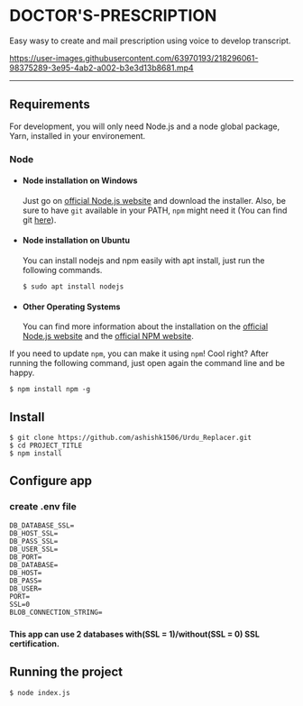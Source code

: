 # DOCTOR'S-PRESCRIPTION

Easy wasy to create and mail prescription using voice to develop transcript.


https://user-images.githubusercontent.com/63970193/218296061-98375289-3e95-4ab2-a002-b3e3d13b8681.mp4


---
## Requirements

For development, you will only need Node.js and a node global package, Yarn, installed in your environement.

### Node
- #### Node installation on Windows

  Just go on [official Node.js website](https://nodejs.org/) and download the installer.
Also, be sure to have `git` available in your PATH, `npm` might need it (You can find git [here](https://git-scm.com/)).

- #### Node installation on Ubuntu

  You can install nodejs and npm easily with apt install, just run the following commands.

      $ sudo apt install nodejs

- #### Other Operating Systems
  You can find more information about the installation on the [official Node.js website](https://nodejs.org/) and the [official NPM website](https://npmjs.org/).

If you need to update `npm`, you can make it using `npm`! Cool right? After running the following command, just open again the command line and be happy.

    $ npm install npm -g

###

## Install

    $ git clone https://github.com/ashishk1506/Urdu_Replacer.git
    $ cd PROJECT_TITLE
    $ npm install

## Configure app


### create .env file 
    DB_DATABASE_SSL= 
    DB_HOST_SSL=
    DB_PASS_SSL=
    DB_USER_SSL=
    DB_PORT=
    DB_DATABASE=
    DB_HOST=
    DB_PASS=
    DB_USER=
    PORT=
    SSL=0
    BLOB_CONNECTION_STRING=
###
#### This app can use 2 databases with(SSL = 1)/without(SSL = 0) SSL certification. 


## Running the project

    $ node index.js

